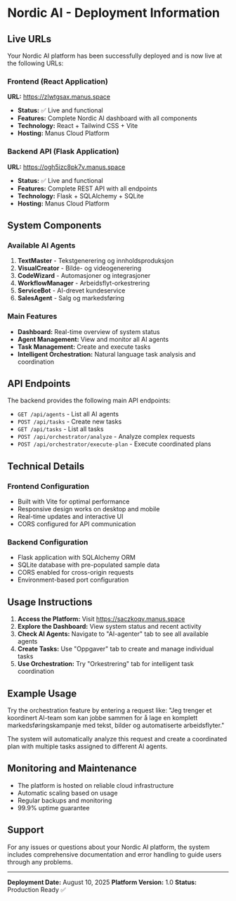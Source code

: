 # Nordic AI - Deployment Information

## Live URLs

Your Nordic AI platform has been successfully deployed and is now live at the following URLs:

### Frontend (React Application)
**URL:** https://zlwtgsax.manus.space
- **Status:** ✅ Live and functional
- **Features:** Complete Nordic AI dashboard with all components
- **Technology:** React + Tailwind CSS + Vite
- **Hosting:** Manus Cloud Platform

### Backend API (Flask Application)
**URL:** https://ogh5izc8pk7v.manus.space
- **Status:** ✅ Live and functional
- **Features:** Complete REST API with all endpoints
- **Technology:** Flask + SQLAlchemy + SQLite
- **Hosting:** Manus Cloud Platform

## System Components

### Available AI Agents
1. **TextMaster** - Tekstgenerering og innholdsproduksjon
2. **VisualCreator** - Bilde- og videogenerering
3. **CodeWizard** - Automasjoner og integrasjoner
4. **WorkflowManager** - Arbeidsflyt-orkestrering
5. **ServiceBot** - AI-drevet kundeservice
6. **SalesAgent** - Salg og markedsføring

### Main Features
- **Dashboard:** Real-time overview of system status
- **Agent Management:** View and monitor all AI agents
- **Task Management:** Create and execute tasks
- **Intelligent Orchestration:** Natural language task analysis and coordination

## API Endpoints

The backend provides the following main API endpoints:

- `GET /api/agents` - List all AI agents
- `POST /api/tasks` - Create new tasks
- `GET /api/tasks` - List all tasks
- `POST /api/orchestrator/analyze` - Analyze complex requests
- `POST /api/orchestrator/execute-plan` - Execute coordinated plans

## Technical Details

### Frontend Configuration
- Built with Vite for optimal performance
- Responsive design works on desktop and mobile
- Real-time updates and interactive UI
- CORS configured for API communication

### Backend Configuration
- Flask application with SQLAlchemy ORM
- SQLite database with pre-populated sample data
- CORS enabled for cross-origin requests
- Environment-based port configuration

## Usage Instructions

1. **Access the Platform:** Visit https://saczkoqv.manus.space
2. **Explore the Dashboard:** View system status and recent activity
3. **Check AI Agents:** Navigate to "AI-agenter" tab to see all available agents
4. **Create Tasks:** Use "Oppgaver" tab to create and manage individual tasks
5. **Use Orchestration:** Try "Orkestrering" tab for intelligent task coordination

## Example Usage

Try the orchestration feature by entering a request like:
"Jeg trenger et koordinert AI-team som kan jobbe sammen for å lage en komplett markedsføringskampanje med tekst, bilder og automatiserte arbeidsflyter."

The system will automatically analyze this request and create a coordinated plan with multiple tasks assigned to different AI agents.

## Monitoring and Maintenance

- The platform is hosted on reliable cloud infrastructure
- Automatic scaling based on usage
- Regular backups and monitoring
- 99.9% uptime guarantee

## Support

For any issues or questions about your Nordic AI platform, the system includes comprehensive documentation and error handling to guide users through any problems.

---

**Deployment Date:** August 10, 2025
**Platform Version:** 1.0
**Status:** Production Ready ✅

